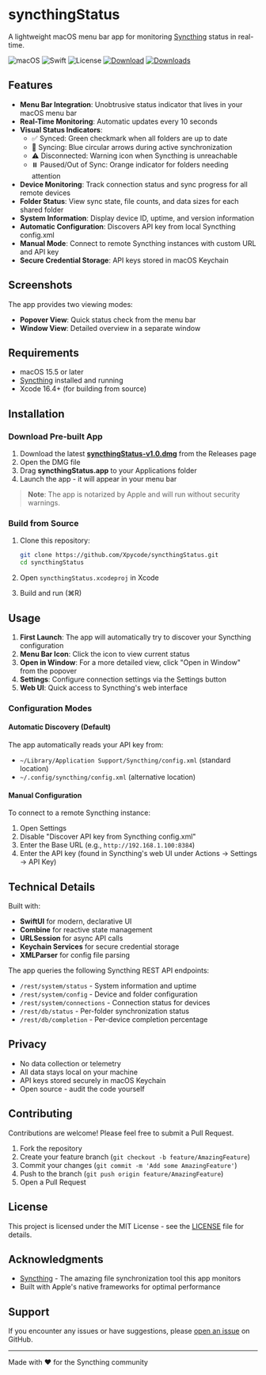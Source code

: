 # syncthingStatus

A lightweight macOS menu bar app for monitoring [Syncthing](https://syncthing.net) status in real-time.

![macOS](https://img.shields.io/badge/macOS-15.5%2B-blue)
![Swift](https://img.shields.io/badge/Swift-5.0-orange)
![License](https://img.shields.io/badge/license-MIT-green)
[![Download](https://img.shields.io/github/v/release/Xpycode/syncthingStatus?label=Download&style=flat-square)](https://github.com/Xpycode/syncthingStatus/releases/latest)
[![Downloads](https://img.shields.io/github/downloads/Xpycode/syncthingStatus/total?style=flat-square)](https://github.com/Xpycode/syncthingStatus/releases)

## Features

- **Menu Bar Integration**: Unobtrusive status indicator that lives in your macOS menu bar
- **Real-Time Monitoring**: Automatic updates every 10 seconds
- **Visual Status Indicators**:
  - ✅ Synced: Green checkmark when all folders are up to date
  - 🔄 Syncing: Blue circular arrows during active synchronization
  - ⚠️ Disconnected: Warning icon when Syncthing is unreachable
  - ⏸️ Paused/Out of Sync: Orange indicator for folders needing attention
- **Device Monitoring**: Track connection status and sync progress for all remote devices
- **Folder Status**: View sync state, file counts, and data sizes for each shared folder
- **System Information**: Display device ID, uptime, and version information
- **Automatic Configuration**: Discovers API key from local Syncthing config.xml
- **Manual Mode**: Connect to remote Syncthing instances with custom URL and API key
- **Secure Credential Storage**: API keys stored in macOS Keychain

## Screenshots

The app provides two viewing modes:
- **Popover View**: Quick status check from the menu bar
- **Window View**: Detailed overview in a separate window

## Requirements

- macOS 15.5 or later
- [Syncthing](https://syncthing.net) installed and running
- Xcode 16.4+ (for building from source)

## Installation

### Download Pre-built App
1. Download the latest **[syncthingStatus-v1.0.dmg](https://github.com/Xpycode/syncthingStatus/releases/latest)** from the Releases page
2. Open the DMG file
3. Drag **syncthingStatus.app** to your Applications folder
4. Launch the app - it will appear in your menu bar

> **Note**: The app is notarized by Apple and will run without security warnings.

### Build from Source
1. Clone this repository:
   ```bash
   git clone https://github.com/Xpycode/syncthingStatus.git
   cd syncthingStatus
   ```

2. Open `syncthingStatus.xcodeproj` in Xcode

3. Build and run (⌘R)

## Usage

1. **First Launch**: The app will automatically try to discover your Syncthing configuration
2. **Menu Bar Icon**: Click the icon to view current status
3. **Open in Window**: For a more detailed view, click "Open in Window" from the popover
4. **Settings**: Configure connection settings via the Settings button
5. **Web UI**: Quick access to Syncthing's web interface

### Configuration Modes

#### Automatic Discovery (Default)
The app automatically reads your API key from:
- `~/Library/Application Support/Syncthing/config.xml` (standard location)
- `~/.config/syncthing/config.xml` (alternative location)

#### Manual Configuration
To connect to a remote Syncthing instance:
1. Open Settings
2. Disable "Discover API key from Syncthing config.xml"
3. Enter the Base URL (e.g., `http://192.168.1.100:8384`)
4. Enter the API key (found in Syncthing's web UI under Actions → Settings → API Key)

## Technical Details

Built with:
- **SwiftUI** for modern, declarative UI
- **Combine** for reactive state management
- **URLSession** for async API calls
- **Keychain Services** for secure credential storage
- **XMLParser** for config file parsing

The app queries the following Syncthing REST API endpoints:
- `/rest/system/status` - System information and uptime
- `/rest/system/config` - Device and folder configuration
- `/rest/system/connections` - Connection status for devices
- `/rest/db/status` - Per-folder synchronization status
- `/rest/db/completion` - Per-device completion percentage

## Privacy

- No data collection or telemetry
- All data stays local on your machine
- API keys stored securely in macOS Keychain
- Open source - audit the code yourself

## Contributing

Contributions are welcome! Please feel free to submit a Pull Request.

1. Fork the repository
2. Create your feature branch (`git checkout -b feature/AmazingFeature`)
3. Commit your changes (`git commit -m 'Add some AmazingFeature'`)
4. Push to the branch (`git push origin feature/AmazingFeature`)
5. Open a Pull Request

## License

This project is licensed under the MIT License - see the [LICENSE](LICENSE) file for details.

## Acknowledgments

- [Syncthing](https://syncthing.net) - The amazing file synchronization tool this app monitors
- Built with Apple's native frameworks for optimal performance

## Support

If you encounter any issues or have suggestions, please [open an issue](https://github.com/Xpycode/syncthingStatus/issues) on GitHub.

---

Made with ❤️ for the Syncthing community
